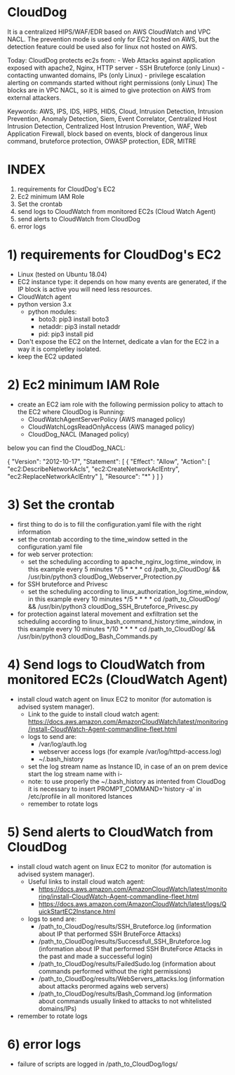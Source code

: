 # CloudDog
It is a centralized HIPS/WAF/EDR based on AWS CloudWatch and VPC NACL.
The prevention mode is used only for EC2 hosted on AWS, but the detection feature could be used also for linux not hosted on AWS.

Today:
  CloudDog protects ec2s from:
    - Web Attacks against application exposed with apache2, Nginx, HTTP server
    - SSH Bruteforce (only Linux)
    - contacting unwanted domains, IPs (only Linux)
    - privilege escalation alerting on commands started without right permissions (only Linux)
  The blocks are in VPC NACL, so it is aimed to give protection on AWS from external attackers.

Keywords: AWS, IPS, IDS, HIPS, HIDS, Cloud, Intrusion Detection, Intrusion Prevention, Anomaly Detection, Siem, Event Correlator, Centralized Host Intrusion Detection, Centralized Host Intrusion Prevention, WAF, Web Application Firewall, block based on events, block of dangerous linux command, bruteforce protection, OWASP protection, EDR, MITRE

# INDEX
  1) requirements for CloudDog's EC2
  2) Ec2 minimum IAM Role
  3) Set the crontab
  4) send logs to CloudWatch from monitored EC2s (Cloud Watch Agent)
  5) send alerts to CloudWatch from CloudDog
  6) error logs

# 1) requirements for CloudDog's EC2
  - Linux (tested on Ubuntu 18.04)
  - EC2 instance type: it depends on how many events are generated, if the IP block is active you will need less resources.
  - CloudWatch agent
  - python version 3.x
	  - python modules:
		- boto3: pip3 install boto3
		- netaddr: pip3 install netaddr
		- pid: pip3 install pid
  - Don't expose the EC2 on the Internet, dedicate a vlan for the EC2 in a way it is completley isolated.
  - keep the EC2 updated

# 2) Ec2 minimum IAM Role
  - create an EC2 iam role with the following permission policy to attach to the EC2 where CloudDog is Running:
    - CloudWatchAgentServerPolicy (AWS managed policy)
    - CloudWatchLogsReadOnlyAccess (AWS managed policy)
    - CloudDog_NACL (Managed policy)

  below you can find the CloudDog_NACL:
  
  {
      "Version": "2012-10-17",
      "Statement": [
          {
              "Effect": "Allow",
              "Action": [
                  "ec2:DescribeNetworkAcls",
                  "ec2:CreateNetworkAclEntry",
                  "ec2:ReplaceNetworkAclEntry"
              ],
              "Resource": "*"
          }
      ]
  }

# 3) Set the crontab
  - first thing to do is to fill the configuration.yaml file with the right information
  - set the crontab according to the time_window setted in the configuration.yaml file
  - for web server protection:
    - set the scheduling according to apache_nginx_log:time_window, in this example every 5 minutes
      */5 * * * * cd /path_to_CloudDog/ && /usr/bin/python3 cloudDog_Webserver_Protection.py
  - for SSH bruteforce and Privesc
    - set the scheduling according to linux_authorization_log:time_window, in this example every 10 minutes
      */5 * * * * cd /path_to_CloudDog/ && /usr/bin/python3 cloudDog_SSH_Bruteforce_Privesc.py
  - for protection against lateral movement and exfiltration
      set the scheduling according to linux_bash_command_history:time_window, in this example every 10 minutes
      */10 * * * * cd /path_to_CloudDog/ && /usr/bin/python3 cloudDog_Bash_Commands.py

# 4) Send logs to CloudWatch from monitored EC2s (CloudWatch Agent)
  - install cloud watch agent on linux EC2 to monitor (for automation is advised system manager).
    - Link to the guide to install cloud watch agent: https://docs.aws.amazon.com/AmazonCloudWatch/latest/monitoring/install-CloudWatch-Agent-commandline-fleet.html
    - logs to send are:
      - /var/log/auth.log
      - webserver access logs (for example /var/log/httpd-access.log)
      - ~/.bash_history
    - set the log stream name as Instance ID, in case of an on prem device start the log stream name with i-
    - note: to use properly the ~/.bash_history as intented from CloudDog it is necessary to insert PROMPT_COMMAND='history -a' in /etc/profile in all monitored Istances
    - remember to rotate logs 

# 5) Send alerts to CloudWatch from CloudDog
  - install cloud watch agent on linux EC2 to monitor (for automation is advised system manager).
    - Useful links to install cloud watch agent:
    	- https://docs.aws.amazon.com/AmazonCloudWatch/latest/monitoring/install-CloudWatch-Agent-commandline-fleet.html
    	- https://docs.aws.amazon.com/AmazonCloudWatch/latest/logs/QuickStartEC2Instance.html
    - logs to send are:
      - /path_to_CloudDog/results/SSH_Bruteforce.log (information about IP that performed SSH BruteForce Attacks)
      - /path_to_CloudDog/results/Successfull_SSH_Bruteforce.log (information about IP that performed SSH BruteForce Attacks in the past and made a successeful login)
      - /path_to_CloudDog/results/FailedSudo.log (information about commands performed without the right permissions)
      - /path_to_CloudDog/results/WebServers_attacks.log (information about attacks perormed agains web servers)
      - /path_to_CloudDog/results/Bash_Command.log (information about commands usually linked to attacks to not whitelisted domains/IPs)
  - remember to rotate logs
# 6) error logs
  - failure of scripts are logged in /path_to_CloudDog/logs/
  
